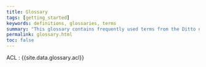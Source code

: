 ```yaml
---
title: Glossary
tags: [getting_started]
keywords: definitions, glossaries, terms
summary: "This glossary contains frequently used terms from the Ditto documentation."
permalink: glossary.html
toc: false
---
```


ACL
: {{site.data.glossary.acl}}
